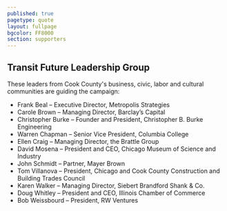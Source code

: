```yaml
---
published: true
pagetype: quote
layout: fullpage
bgcolor: FF8000
section: supporters
---
```


## Transit Future Leadership Group

These leaders from Cook County's business, civic, labor and cultural communities are guiding the campaign:


* Frank Beal – Executive Director, Metropolis Strategies
* Carole Brown – Managing Director, Barclay’s Capital
* Christopher Burke – Founder and President, Christopher B. Burke Engineering
* Warren Chapman – Senior Vice President, Columbia College
* Ellen Craig – Managing Director, the Brattle Group
* David Mosena – President and CEO, Chicago Museum of Science and Industry
* John Schmidt – Partner, Mayer Brown
* Tom Villanova – President, Chicago and Cook County Construction and Building Trades Council
* Karen Walker – Managing Director, Siebert Brandford Shank & Co.
* Doug Whitley – President and CEO, Illinois Chamber of Commerce
* Bob Weissbourd – President, RW Ventures